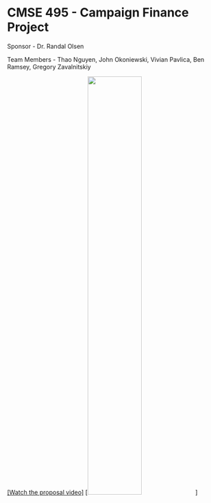 # CMSE 495 - Campaign Finance Project

Sponsor - Dr. Randal Olsen

Team Members - Thao Nguyen, John Okoniewski, Vivian Pavlica, Ben Ramsey, Gregory Zavalnitskiy

[[Watch the proposal video]](https://youtu.be/0gkptmWfgPM)
[<img src="https://img.youtube.com/vi/0gkptmWfgPM/maxresdefault.jpg" width="50%">]
